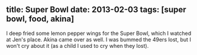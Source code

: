 title: Super Bowl
date: 2013-02-03
tags: [super bowl, food, akina]
---

I deep fried some lemon pepper wings for the Super Bowl, which I watched at Jen's place. Akina came over as well. I was bummed the 49ers lost, but I won't cry about it (as a child I used to cry when they lost).
